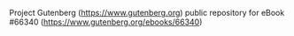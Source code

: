 Project Gutenberg (https://www.gutenberg.org) public repository for
eBook #66340 (https://www.gutenberg.org/ebooks/66340)
